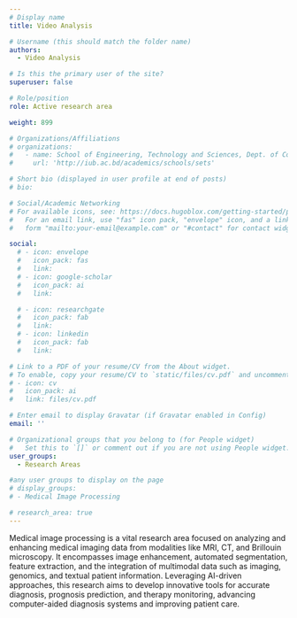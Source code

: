```yaml
---
# Display name
title: Video Analysis

# Username (this should match the folder name)
authors:
  - Video Analysis

# Is this the primary user of the site?
superuser: false

# Role/position
role: Active research area

weight: 899

# Organizations/Affiliations
# organizations:
#   - name: School of Engineering, Technology and Sciences, Dept. of Computer Scinece & Engineering, Independent University, Bangladesh.
#     url: 'http://iub.ac.bd/academics/schools/sets'

# Short bio (displayed in user profile at end of posts)
# bio:

# Social/Academic Networking
# For available icons, see: https://docs.hugoblox.com/getting-started/page-builder/#icons
#   For an email link, use "fas" icon pack, "envelope" icon, and a link in the
#   form "mailto:your-email@example.com" or "#contact" for contact widget.

social:
  # - icon: envelope
  #   icon_pack: fas
  #   link: 
  # - icon: google-scholar
  #   icon_pack: ai
  #   link: 

  # - icon: researchgate
  #   icon_pack: fab
  #   link:
  # - icon: linkedin
  #   icon_pack: fab
  #   link: 

# Link to a PDF of your resume/CV from the About widget.
# To enable, copy your resume/CV to `static/files/cv.pdf` and uncomment the lines below.
# - icon: cv
#   icon_pack: ai
#   link: files/cv.pdf

# Enter email to display Gravatar (if Gravatar enabled in Config)
email: ''

# Organizational groups that you belong to (for People widget)
#   Set this to `[]` or comment out if you are not using People widget.
user_groups:
  - Research Areas

#any user groups to display on the page
# display_groups:
# - Medical Image Processing

# research_area: true
---
```

Medical image processing is a vital research area focused on analyzing and enhancing medical imaging data from modalities like MRI, CT, and Brillouin microscopy. It encompasses image enhancement, automated segmentation, feature extraction, and the integration of multimodal data such as imaging, genomics, and textual patient information. Leveraging AI-driven approaches, this research aims to develop innovative tools for accurate diagnosis, prognosis prediction, and therapy monitoring, advancing computer-aided diagnosis systems and improving patient care.